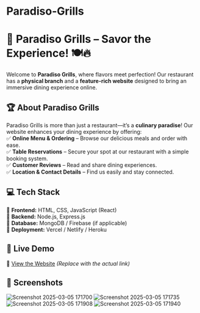 # Paradiso-Grills
# 🌟 Paradiso Grills – Savor the Experience! 🍽️🔥  

Welcome to **Paradiso Grills**, where flavors meet perfection! Our restaurant has a **physical branch** and a **feature-rich website** designed to bring an immersive dining experience online.  

## 🏆 About Paradiso Grills  
Paradiso Grills is more than just a restaurant—it’s a **culinary paradise**! Our website enhances your dining experience by offering:  
✅ **Online Menu & Ordering** – Browse our delicious meals and order with ease.  
✅ **Table Reservations** – Secure your spot at our restaurant with a simple booking system.  
✅ **Customer Reviews** – Read and share dining experiences.  
✅ **Location & Contact Details** – Find us easily and stay connected.  

## 💻 Tech Stack  
🔹 **Frontend:** HTML, CSS, JavaScript (React)  
🔹 **Backend:** Node.js, Express.js  
🔹 **Database:** MongoDB / Firebase (if applicable)  
🔹 **Deployment:** Vercel / Netlify / Heroku  

## 🚀 Live Demo  
🔗 [View the Website](#) *(Replace with the actual link)*  

## 📸 Screenshots  
![Screenshot 2025-03-05 171700](https://github.com/user-attachments/assets/2106db70-7ff2-4cf9-bf31-20b153ae7737)
![Screenshot 2025-03-05 171735](https://github.com/user-attachments/assets/03540135-966f-4826-a13c-4f6f2a39f022)
![Screenshot 2025-03-05 171908](https://github.com/user-attachments/assets/a3f4580b-716a-4ec3-9fb0-285b0cb4cc7a)
![Screenshot 2025-03-05 171940](https://github.com/user-attachments/assets/b03ef41b-5161-4826-93a9-4971fbf6617c)

